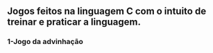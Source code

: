 <h2>Jogos feitos na linguagem C com o intuito de treinar e praticar a linguagem.</h2>
<h3>1-Jogo da advinhação</h3> 
